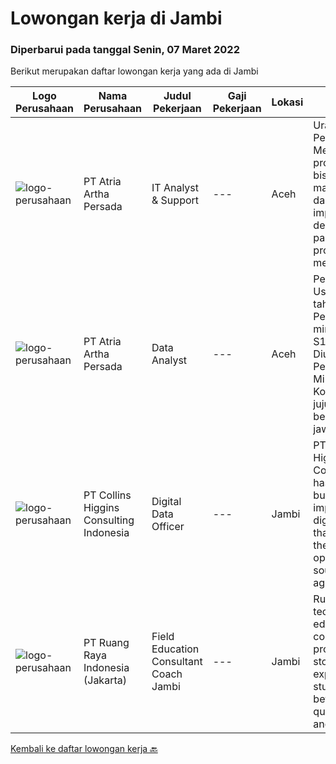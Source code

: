
  # Lowongan kerja di Jambi

  ### Diperbarui pada tanggal Senin, 07 Maret 2022

  Berikut merupakan daftar lowongan kerja yang ada di Jambi

  |Logo Perusahaan | Nama Perusahaan | Judul Pekerjaan | Gaji Pekerjaan | Lokasi | Deskripsi | Tanggal diunggah | Pranala |
  | -------------- | --------------- | --------------- | --------- | --------- | -------------- | ------- | ----------- |
  |![logo-perusahaan](https://image-service-cdn.seek.com.au/d06df2c3a126b32119a42065ab4ba8b82159e50a/ee4dce1061f3f616224767ad58cb2fc751b8d2dc)|PT Atria Artha Persada|IT Analyst & Support|---|Aceh|Uraian Pekerjaan : Memastikan proses aplikasi bisnis baru maupun existing dapat di implementasikan dengan baik pada suatu proyek dengan melakukan...|Senin, 21 Februari 2022|https://www.jobstreet.co.id/id/job/it-analyst-support-3798179?token=0~d712d163-a732-42c3-8b5a-a23aba7bfec2&sectionRank=1&jobId=jobstreet-id-job-3798179|
|![logo-perusahaan](https://image-service-cdn.seek.com.au/d06df2c3a126b32119a42065ab4ba8b82159e50a/ee4dce1061f3f616224767ad58cb2fc751b8d2dc)|PT Atria Artha Persada|Data Analyst|---|Aceh|Persyaratan : Usia minimal 22 tahun Pendidikan minimal S1/sederajat Diutamakan Pengalaman Minimal 1 Tahun Komunikatif, jujur dan bertanggung jawab...|Senin, 21 Februari 2022|https://www.jobstreet.co.id/id/job/data-analyst-3798176?token=0~d712d163-a732-42c3-8b5a-a23aba7bfec2&sectionRank=2&jobId=jobstreet-id-job-3798176|
|![logo-perusahaan](https://image-service-cdn.seek.com.au/48de91c1e494349115b407eb61ebad68acdd2955/ee4dce1061f3f616224767ad58cb2fc751b8d2dc)|PT Collins Higgins Consulting Indonesia|Digital Data Officer|---|Jambi|PT. Collins Higgins Commodities has designed, built and implemented a digital system that supports their field operations sourcing agricultural...|Jumat, 18 Februari 2022|https://www.jobstreet.co.id/id/job/digital-data-officer-3795099?token=0~d712d163-a732-42c3-8b5a-a23aba7bfec2&sectionRank=3&jobId=jobstreet-id-job-3795099|
|![logo-perusahaan](https://image-service-cdn.seek.com.au/7eee59ea5934120f389dd02961ddcb6b62946481/ee4dce1061f3f616224767ad58cb2fc751b8d2dc)|PT Ruang Raya Indonesia (Jakarta)|Field Education Consultant Coach Jambi|---|Jambi|Ruangguru is a tech-enabled education company that provides a one-stop learning experience for students to have better access to quality content and...|Jumat, 25 Februari 2022|https://www.jobstreet.co.id/id/job/field-education-consultant-coach-jambi-1030728134?token=0~d712d163-a732-42c3-8b5a-a23aba7bfec2&sectionRank=4&jobId=jobstreet-id-job-1030728134|


  [Kembali ke daftar lowongan kerja 🔙](../README.md#daftar-lowongan-kerja)
  